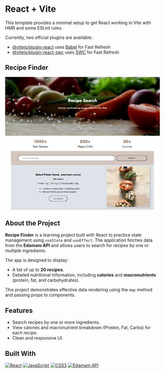 # React + Vite

This template provides a minimal setup to get React working in Vite with HMR and some ESLint rules.

Currently, two official plugins are available:

- [@vitejs/plugin-react](https://github.com/vitejs/vite-plugin-react/blob/main/packages/plugin-react/README.md) uses [Babel](https://babeljs.io/) for Fast Refresh
- [@vitejs/plugin-react-swc](https://github.com/vitejs/vite-plugin-react-swc) uses [SWC](https://swc.rs/) for Fast Refresh
  
## Recipe Finder

![App Screenshot](./src/assets/screenshoot.png)

## About the Project
**Recipe Finder** is a learning project built with React to practice state management using `useState` and `useEffect`. The application fetches data from the **Edamam API** and allows users to search for recipes by one or multiple ingredients. 

The app is designed to display:
- A list of up to **20 recipes**.
- Detailed nutritional information, including **calories** and **macronutrients** (protein, fat, and carbohydrates).

This project demonstrates effective data rendering using the `map` method and passing props to components.

## Features
- Search recipes by one or more ingredients.
- View calories and macronutrient breakdown (Protein, Fat, Carbs) for each recipe.
- Clean and responsive UI.

## Built With

[![React](https://img.shields.io/badge/React-20232A?style=for-the-badge&logo=react&logoColor=61DAFB)](https://reactjs.org/)
[![JavaScript](https://img.shields.io/badge/JavaScript-F7DF1E?style=for-the-badge&logo=javascript&logoColor=black)](https://developer.mozilla.org/en-US/docs/Web/JavaScript)
[![CSS3](https://img.shields.io/badge/CSS3-1572B6?style=for-the-badge&logo=css3&logoColor=white)](https://developer.mozilla.org/en-US/docs/Web/CSS)
[![Edamam API](https://img.shields.io/badge/Powered_by-Edamam_API-green?style=for-the-badge&logo=edamam&logoColor=white)](https://developer.edamam.com/)


